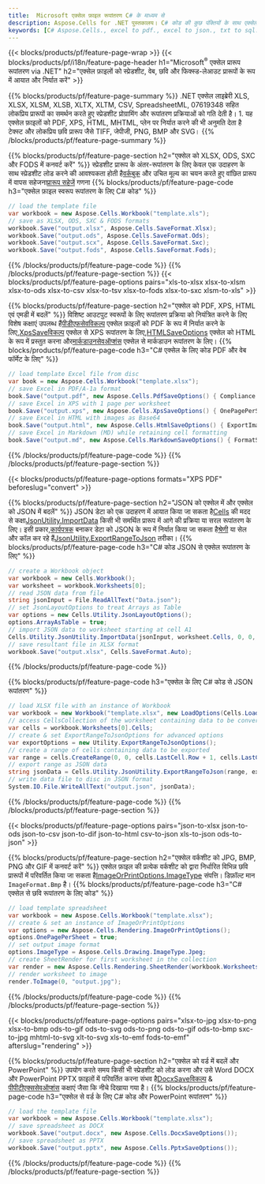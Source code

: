 ```yaml
---
title:  Microsoft एक्सेल फ़ाइल रूपांतरण C# के माध्यम से
description: Aspose.Cells for .NET पुस्तकालय। C# कोड की कुछ पंक्तियों के साथ एक्सेल, JSON, PDF, एक्सएमएल, HTML, TXT, TSV, CSV, एसक्यूएल, जेपीजी, PNG और अधिक प्रारूपों में कनवर्ट करें।
keywords: [C# Aspose.Cells., excel to pdf., excel to json., txt to sql., csv to json., json to pdf., xml to excel and Convert files between various formats in C#]
---
```

{{< blocks/products/pf/feature-page-wrap >}}
{{< blocks/products/pf/i18n/feature-page-header h1="Microsoft<sup>&reg;</sup> एक्सेल प्रारूप रूपांतरण via .NET" h2="एक्सेल फ़ाइलों को स्प्रेडशीट, वेब, छवि और फिक्स्ड-लेआउट प्रारूपों के रूप में आयात और निर्यात करें" >}}

{{% blocks/products/pf/feature-page-summary %}}
.NET एक्सेल लाइब्रेरी XLS, XLSX, XLSM, XLSB, XLTX, XLTM, CSV, SpreadsheetML, 07619348 सहित लोकप्रिय प्रारूपों का समर्थन करते हुए स्प्रेडशीट प्रोग्रामिंग और रूपांतरण प्रक्रियाओं को गति देती है। 1. यह एक्सेल फ़ाइलों को PDF, XPS, HTML, MHTML, प्लेन पर निर्यात करने की भी अनुमति देता है टेक्स्ट और लोकप्रिय छवि प्रारूप जैसे TIFF, जेपीजी, PNG, BMP और SVG।
{{% /blocks/products/pf/feature-page-summary %}}

{{% blocks/products/pf/feature-page-section h2="एक्सेल को XLSX, ODS, SXC और FODS में कनवर्ट करें" %}}
 स्प्रेडशीट प्रारूप के अंतर-रूपांतरण के लिए केवल एक उदाहरण के साथ स्प्रेडशीट लोड करने की आवश्यकता होती है[वर्कबुक](https://reference.aspose.com/cells/net/aspose.cells/workbook) और उचित मूल्य का चयन करते हुए वांछित प्रारूप में वापस सहेजना[प्रारूप सहेजें](https://reference.aspose.com/cells/net/aspose.cells/saveformat) गणना
{{% blocks/products/pf/feature-page-code h3="एक्सेल फ़ाइल स्वरूप रूपांतरण के लिए C# कोड" %}}

```cs
// load the template file
var workbook = new Aspose.Cells.Workbook("template.xls");
// save as XLSX, ODS, SXC & FODS formats
workbook.Save("output.xlsx", Aspose.Cells.SaveFormat.Xlsx);
workbook.Save("output.ods", Aspose.Cells.SaveFormat.Ods);
workbook.Save("output.scx", Aspose.Cells.SaveFormat.Sxc);
workbook.Save("output.fods", Aspose.Cells.SaveFormat.Fods);
```
{{% /blocks/products/pf/feature-page-code %}}
{{% /blocks/products/pf/feature-page-section %}}
{{< blocks/products/pf/feature-page-options pairs="xls-to-xlsx xlsx-to-xlsm xlsx-to-ods xlsx-to-csv xlsx-to-tsv xlsx-to-fods xlsx-to-sxc xlsm-to-xls" >}}


{{% blocks/products/pf/feature-page-section h2="एक्सेल को PDF, XPS, HTML एवं एमडी में बदलें" %}}
 विशिष्ट आउटपुट स्वरूपों के लिए रूपांतरण प्रक्रिया को नियंत्रित करने के लिए विशेष कक्षाएं उपलब्ध हैं[पीडीएफसेवविकल्प](https://reference.aspose.com/cells/net/aspose.cells/pdfsaveoptions) एक्सेल फ़ाइलों को PDF के रूप में निर्यात करने के लिए,[XpsSaveविकल्प](https://reference.aspose.com/cells/net/aspose.cells/xpssaveoptions) एक्सेल से XPS रूपांतरण के लिए,[HTMLSaveOptions](https://reference.aspose.com/cells/net/aspose.cells/htmlsaveoptions) एक्सेल को HTML के रूप में प्रस्तुत करना और[मार्कडाउनसेवऑप्शंस](https://reference.aspose.com/cells/net/aspose.cells/markdownsaveoptions) एक्सेल से मार्कडाउन रूपांतरण के लिए।
{{% blocks/products/pf/feature-page-code h3="C# एक्सेल के लिए कोड PDF और वेब फॉर्मेट के लिए" %}}

```cs
// load template Excel file from disc
var book = new Aspose.Cells.Workbook("template.xlsx");
// save Excel in PDF/A-1a format
book.Save("output.pdf", new Aspose.Cells.PdfSaveOptions() { Compliance = PdfComplianceVersion.PdfA1a });
// save Excel in XPS with 1 page per worksheet
book.Save("output.xps", new Aspose.Cells.XpsSaveOptions() { OnePagePerSheet = true });
// save Excel in HTML with images as Base64
book.Save("output.html", new Aspose.Cells.HtmlSaveOptions() { ExportImagesAsBase64 = true });
// save Excel in Markdown (MD) while retaining cell formatting
book.Save("output.md", new Aspose.Cells.MarkdownSaveOptions() { FormatStrategy = Cells.CellValueFormatStrategy.CellStyle });
```
{{% /blocks/products/pf/feature-page-code %}}
{{% /blocks/products/pf/feature-page-section %}}

{{< blocks/products/pf/feature-page-options formats="XPS PDF" beforeslug="convert" >}}

{{% blocks/products/pf/feature-page-section h2="JSON को एक्सेल में और एक्सेल को JSON में बदलें" %}}
 JSON डेटा को एक उदाहरण में आयात किया जा सकता है[Cells](https://reference.aspose.com/cells/net/aspose.cells/cells) की मदद से कक्षा[JsonUtility.ImportData](https://reference.aspose.com/cells/net/aspose.cells.utility/jsonutility/methods/importdata) किसी भी समर्थित प्रारूप में आगे की प्रक्रिया या सरल रूपांतरण के लिए। इसी प्रकार,[कार्यपत्रक](https://reference.aspose.com/cells/net/aspose.cells/worksheet) बनाकर डेटा को JSON के रूप में निर्यात किया जा सकता है[श्रेणी](https://reference.aspose.com/cells/net/aspose.cells/range) या सेल और कॉल कर रहे हैं[JsonUtility.ExportRangeToJson](https://reference.aspose.com/cells/net/aspose.cells.utility/jsonutility/methods/exportrangetojson) तरीका।
{{% blocks/products/pf/feature-page-code h3="C# कोड JSON से एक्सेल रूपांतरण के लिए" %}}
```cs
// create a Workbook object
var workbook = new Cells.Workbook();
var worksheet = workbook.Worksheets[0];
// read JSON data from file
string jsonInput = File.ReadAllText("Data.json");
// set JsonLayoutOptions to treat Arrays as Table
var options = new Cells.Utility.JsonLayoutOptions();
options.ArrayAsTable = true;
// import JSON data to worksheet starting at cell A1
Cells.Utility.JsonUtility.ImportData(jsonInput, worksheet.Cells, 0, 0, options);
// save resultant file in XLSX format
workbook.Save("output.xlsx", Cells.SaveFormat.Auto); 
```
{{% /blocks/products/pf/feature-page-code %}}

{{% blocks/products/pf/feature-page-code h3="एक्सेल के लिए C# कोड से JSON रूपांतरण" %}}
```cs
// load XLSX file with an instance of Workbook
var workbook = new Workbook("template.xlsx", new LoadOptions(Cells.LoadFormat.Auto));
// access CellsCollection of the worksheet containing data to be converted
var cells = workbook.Worksheets[0].Cells;
// create & set ExportRangeToJsonOptions for advanced options
var exportOptions = new Utility.ExportRangeToJsonOptions();
// create a range of cells containing data to be exported
var range = cells.CreateRange(0, 0, cells.LastCell.Row + 1, cells.LastCell.Column + 1);
// export range as JSON data
string jsonData = Cells.Utility.JsonUtility.ExportRangeToJson(range, exportOptions);
// write data file to disc in JSON format
System.IO.File.WriteAllText("output.json", jsonData); 
```
{{% /blocks/products/pf/feature-page-code %}}
{{% /blocks/products/pf/feature-page-section %}}

{{< blocks/products/pf/feature-page-options pairs="json-to-xlsx json-to-ods json-to-csv json-to-dif json-to-html csv-to-json xls-to-json ods-to-json" >}}

{{% blocks/products/pf/feature-page-section h2="एक्सेल वर्कशीट को JPG, BMP, PNG और GIF में कनवर्ट करें" %}}
 एक्सेल फ़ाइल की प्रत्येक वर्कशीट को द्वारा निर्धारित विभिन्न छवि प्रारूपों में परिवर्तित किया जा सकता है[ImageOrPrintOptions.ImageType](https://reference.aspose.com/cells/net/aspose.cells.rendering/imageorprintoptions/properties/imagetype) संपत्ति। डिफ़ॉल्ट मान `ImageFormat.Bmp` है।
{{% blocks/products/pf/feature-page-code h3="C# एक्सेल से छवि रूपांतरण के लिए कोड" %}}
```cs
// load template spreadsheet
var workbook = new Aspose.Cells.Workbook("template.xlsx");
// create & set an instance of ImageOrPrintOptions
var options = new Aspose.Cells.Rendering.ImageOrPrintOptions();
options.OnePagePerSheet = true;
// set output image format
options.ImageType = Aspose.Cells.Drawing.ImageType.Jpeg;
// create SheetRender for first worksheet in the collection
var render = new Aspose.Cells.Rendering.SheetRender(workbook.Worksheets[0], options);
// render worksheet to image
render.ToImage(0, "output.jpg");
```
{{% /blocks/products/pf/feature-page-code %}}
{{% /blocks/products/pf/feature-page-section %}}

{{< blocks/products/pf/feature-page-options pairs="xlsx-to-jpg xlsx-to-png xlsx-to-bmp ods-to-gif ods-to-svg ods-to-png ods-to-gif ods-to-bmp sxc-to-jpg mhtml-to-svg xlt-to-svg xls-to-emf fods-to-emf" afterslug="rendering" >}}

{{% blocks/products/pf/feature-page-section h2="एक्सेल को वर्ड में बदलें और PowerPoint" %}}
उपयोग करते समय किसी भी स्प्रेडशीट को लोड करना और उसे Word DOCX और PowerPoint PPTX फ़ाइलों में परिवर्तित करना संभव है[DocxSaveविकल्प](https://reference.aspose.com/cells/net/aspose.cells/docxsaveoptions) & [पीपीटीएक्ससेवऑप्शंस](https://reference.aspose.com/cells/net/aspose.cells/pptxsaveoptions) कक्षाएं जैसा कि नीचे दिखाया गया है।
{{% blocks/products/pf/feature-page-code h3="एक्सेल से वर्ड के लिए C# कोड और PowerPoint रूपांतरण" %}}
```cs
// load the template file
var workbook = new Aspose.Cells.Workbook("template.xlsx");
// save spreadsheet as DOCX
workbook.Save("output.docx", new Aspose.Cells.DocxSaveOptions());
// save spreadsheet as PPTX
workbook.Save("output.pptx", new Aspose.Cells.PptxSaveOptions());
```
{{% /blocks/products/pf/feature-page-code %}}
{{% /blocks/products/pf/feature-page-section %}}

